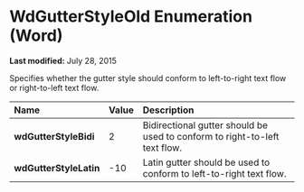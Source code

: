 
# WdGutterStyleOld Enumeration (Word)

 **Last modified:** July 28, 2015

Specifies whether the gutter style should conform to left-to-right text flow or right-to-left text flow.


|**Name**|**Value**|**Description**|
|:-----|:-----|:-----|
| **wdGutterStyleBidi**|2|Bidirectional gutter should be used to conform to right-to-left text flow.|
| **wdGutterStyleLatin**|-10|Latin gutter should be used to conform to left-to-right text flow.|
